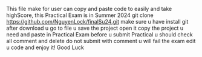 This file make for user can copy and paste code to easily and take highScore, this Practical Exam is in Summer 2024
git clone https://github.com/NguyenLock/finalSu24.git make sure u have install git 
after download u go to file u save the project open it
copy the project u need and paste in Practical Exam before u submit Practical u should check all comment and delete do not submit with comment u will fail the exam
edit u code and enjoy it! Good Luck
